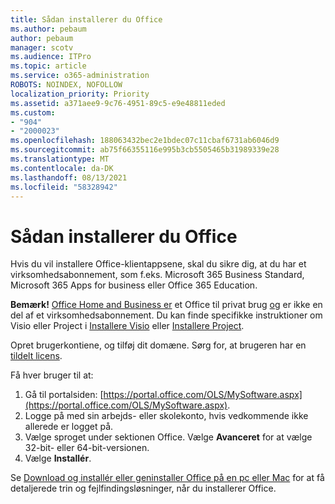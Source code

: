 ```yaml
---
title: Sådan installerer du Office
ms.author: pebaum
author: pebaum
manager: scotv
ms.audience: ITPro
ms.topic: article
ms.service: o365-administration
ROBOTS: NOINDEX, NOFOLLOW
localization_priority: Priority
ms.assetid: a371aee9-9c76-4951-89c5-e9e48811eded
ms.custom:
- "904"
- "2000023"
ms.openlocfilehash: 188063432bec2e1bdec07c11cbaf6731ab6046d9
ms.sourcegitcommit: ab75f66355116e995b3cb5505465b31989339e28
ms.translationtype: MT
ms.contentlocale: da-DK
ms.lasthandoff: 08/13/2021
ms.locfileid: "58328942"
---
```

# <a name="how-to-install-office"></a>Sådan installerer du Office

Hvis du vil installere Office-klientappsene, skal du sikre dig, at du har et virksomhedsabonnement, som f.eks. Microsoft 365 Business Standard, Microsoft 365 Apps for business eller Office 365 Education.
  
**Bemærk!** [Office Home and Business er](https://support.microsoft.com/office/28cbc8cf-1332-4f04-9123-9b660abb629e?wt.mc_id=Alchemy_ClientDIA) et Office til privat brug [og](https://support.microsoft.com/office/28cbc8cf-1332-4f04-9123-9b660abb629e?wt.mc_id=alchemy_clientdia) er ikke en del af et virksomhedsabonnement. Du kan finde specifikke instruktioner om Visio eller Project i [Installere Visio](https://support.microsoft.com/office/f98f21e3-aa02-4827-9167-ddab5b025710?wt.mc_id=Alchemy_ClientDIA) eller [Installere Project](https://support.microsoft.com/office/7059249b-d9fe-4d61-ab96-5c5bf435f281?wt.mc_id=Alchemy_ClientDIA).

Opret brugerkontiene, og tilføj dit domæne. Sørg for, at brugeren har en [tildelt licens](https://docs.microsoft.com/microsoft-365/admin/add-users/add-users).

Få hver bruger til at:

1. Gå til portalsiden: [https://portal.office.com/OLS/MySoftware.aspx](https://portal.office.com/OLS/MySoftware.aspx).
2. Logge på med sin arbejds- eller skolekonto, hvis vedkommende ikke allerede er logget på.
3. Vælge sproget under sektionen Office. Vælge **Avanceret** for at vælge 32-bit- eller 64-bit-versionen.
4. Vælge **Installér**.

Se [Download og installér eller geninstaller Office på en pc eller Mac](https://support.office.com/article/4414eaaf-0478-48be-9c42-23adc4716658?wt.mc_id=Alchemy_ClientDIA) for at få detaljerede trin og fejlfindingsløsninger, når du installerer Office.

